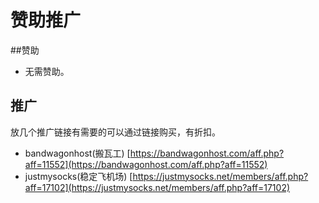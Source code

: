 # 赞助推广
##赞助
* 无需赞助。
## 推广
放几个推广链接有需要的可以通过链接购买，有折扣。  
* bandwagonhost(搬瓦工) [https://bandwagonhost.com/aff.php?aff=11552](https://bandwagonhost.com/aff.php?aff=11552)  
* justmysocks(稳定飞机场) [https://justmysocks.net/members/aff.php?aff=17102](https://justmysocks.net/members/aff.php?aff=17102)



